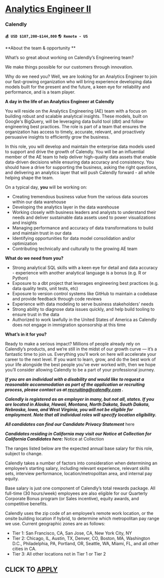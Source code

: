 # [Analytics Engineer II](https://www.remotewlb.com/apply/analytics-engineer-ii-94629)  
### Calendly  
#### `💰 USD $107,200~$144,800` `🌎 Remote - US`  

**About the team & opportunity **

What’s so great about working on Calendly’s Engineering team?

We make things possible for our customers through innovation.

Why do we need you? Well, we are looking for an Analytics Engineer to join our fast-growing organization who will bring experience developing data models built for the present and the future, a keen eye for reliability and performance, and is a team player.

**A day in the life of an Analytics Engineer at Calendly**

You will reside on the Analytics Engineering (AE) team with a focus on building robust and scalable analytical insights. These models, built on Google's BigQuery, will be leveraging data build tool (dbt) and follow engineering best practices. The role is part of a team that ensures the organization has access to timely, accurate, relevant, and proactively persuasive insights to efficiently grow the business.  
  
In this role, you will develop and maintain the enterprise data models used to support and drive the growth of Calendly. You will be an influential member of the AE team to help deliver high-quality data assets that enable data-driven decisions while ensuring data accuracy and consistency. You should have a drive for supporting the business, asking the right questions, and delivering an analytics layer that will push Calendly forward - all while helping shape the team.

On a typical day, **you** will be working on:

  * Creating tremendous business value from the various data sources within our data warehouse
  * Developing the analytics layer in the data warehouse
  * Working closely with business leaders and analysts to understand their needs and deliver sustainable data assets used to power visualizations and insights
  * Managing performance and accuracy of data transformations to build and maintain trust in our data
  * Identifying opportunities for data model consolidation and/or optimization
  * Contributing technically and culturally to the growing AE team

**What do we need from you?**

  * Strong analytical SQL skills with a keen eye for detail and data accuracy - experience with another analytical language is a bonus (e.g. R or Python)
  * Exposure to a dbt project that leverages engineering best practices (e.g. data quality tests, unit tests, etc)
  * Exposure to version control systems like GitHub to maintain a codebase and provide feedback through code reviews
  * Experience with data modeling to serve business stakeholders’ needs
  * Strong ability to diagnose data issues quickly, and help build tooling to ensure trust in the data
  * Authorized to work lawfully in the United States of America as Calendly does not engage in immigration sponsorship at this time

**What’s in it for you?**

Ready to make a serious impact? Millions of people already rely on Calendly’s products, and we’re still in the midst of our growth curve — it’s a fantastic time to join us. Everything you’ll work on here will accelerate your career to the next level. If you want to learn, grow, and do the best work of your life alongside the best people you’ve ever worked with, then we hope you’ll consider allowing Calendly to be a part of your professional journey.

**_If you are an individual with a disability and would like to request a reasonable accommodation as part of the application or recruiting process, please contact us at recruiting@calendly.com ._**

**_Calendly is registered as an employer in many, but not all, states. If you are located in Alaska, Hawaii, Montana, North Dakota, South Dakota, Nebraska, Iowa, and West Virginia, you will not be eligible for employment. Note that all individual roles will specify location eligibility._**

**_All candidates can find our Candidate Privacy Statement_** here

**_Candidates residing in California may visit our Notice at Collection for California Candidates here:_** Notice at Collection

The ranges listed below are the expected annual base salary for this role, subject to change.

Calendly takes a number of factors into consideration when determining an employee’s starting salary, including relevant experience, relevant skills sets, interview performance, location/metropolitan area, and internal pay equity.

Base salary is just one component of Calendly’s total rewards package. All full-time (30 hours/week) employees are also eligible for our Quarterly Corporate Bonus program (or Sales incentive), equity awards, and competitive benefits.

Calendly uses the zip code of an employee’s remote work location, or the onsite building location if hybrid, to determine which metropolitan pay range we use. Current geographic zones are as follows:

  * Tier 1: San Francisco, CA, San Jose, CA, New York City, NY
  * Tier 2: Chicago, IL, Austin, TX, Denver, CO, Boston, MA, Washington D.C., Philadelphia, PA, Portland, OR, Seattle, WA, Miami, FL, and all other cities in CA.
  * Tier 3: All other locations not in Tier 1 or Tier 2

  
## CLICK TO [APPLY](https://www.remotewlb.com/apply/analytics-engineer-ii-94629)

